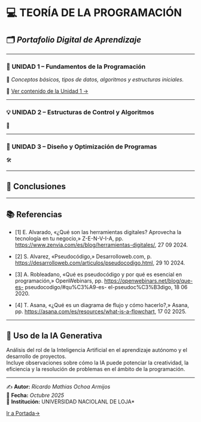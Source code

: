# 💻 **TEORÍA DE LA PROGRAMACIÓN**  
## 🗂️ *Portafolio Digital de Aprendizaje*  

---

### 📘 **UNIDAD 1 – Fundamentos de la Programación**  
📖 *Conceptos básicos, tipos de datos, algoritmos y estructuras iniciales.*

🔗 [Ver contenido de la Unidad 1 →](Unidad1.md)

---

### 💡 **UNIDAD 2 – Estructuras de Control y Algoritmos**  
🧩 

---

### 🚀 **UNIDAD 3 – Diseño y Optimización de Programas**  
🛠️ 

---

## 🧠 **Conclusiones**  


---

## 📚 **Referencias**  

-  [1]	E. Alvarado, «¿Qué son las herramientas digitales? Aprovecha la tecnología en tu negocio,»
  Z-E-N-V-I-A, pp. https://www.zenvia.com/es/blog/herramientas-digitales/, 27 09 2024.

-  [2]	S.	Alvarez,	«Pseudocódigo,»	Desarrolloweb.com,	p. https://desarrolloweb.com/articulos/pseudocodigo.html, 29 10 2024.
-  [3]	A. Robleadano, «Qué es pseudocódigo y por qué es esencial en programación,» OpenWebinars, pp. https://openwebinars.net/blog/que-es-                pseudocodigo/#qu%C3%A9-es- el-pseudoc%C3%B3digo, 18 06 2020.
-  [4]	T.	Asana,	«¿Qué	es	un	diagrama de	flujo y	cómo	hacerlo?,»	Asana,	pp. https://asana.com/es/resources/what-is-a-flowchart, 17 02 2025.

---

## 🤖 **Uso de la IA Generativa**  
Análisis del rol de la Inteligencia Artificial en el aprendizaje autónomo y el desarrollo de proyectos.  
Incluye observaciones sobre cómo la IA puede potenciar la creatividad, la eficiencia y la resolución de problemas en el ámbito de la programación.

---

✍️ **Autor:** *Ricardo Mathias Ochoa Armijos*  
📅 **Fecha:** *Octubre 2025*  
📍 **Institución:** UNIVERSIDAD NACIOLANL DE LOJA*

[Ir a Portada→](portada.md)

